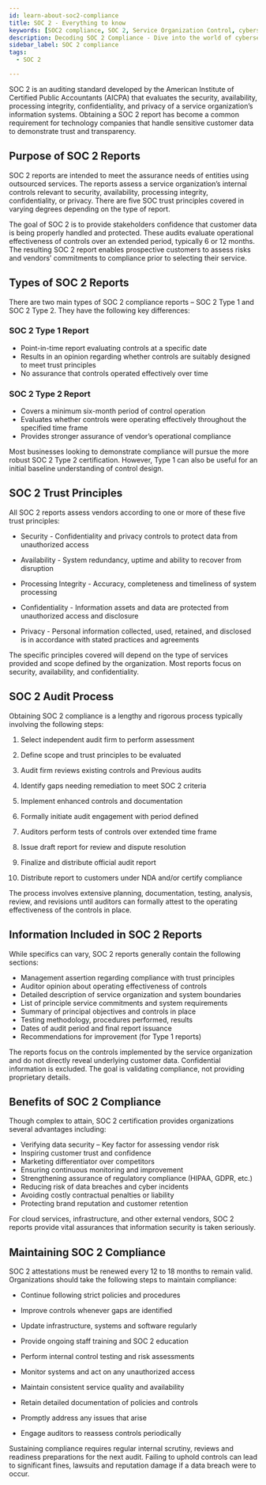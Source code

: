 ```yaml
---
id: learn-about-soc2-compliance
title: SOC 2 - Everything to know
keywords: [SOC2 compliance, SOC 2, Service Organization Control, cybersecurity, data security, compliance, cyber threats, expert advice, cybersecurity strategy]
description: Decoding SOC 2 Compliance - Dive into the world of cybersecurity with our expert explainer article. Understand the nuances of Service Organization Control (SOC) 2, ensure data security and compliance, and fortify your business against cyber threats. Our comprehensive guide provides accurate insights, practical tips, and expert advice to navigate the complexities of SOC 2. Elevate your cybersecurity strategy with our trusted source for SOC 2 knowledge.
sidebar_label: SOC 2 compliance
tags:
  - SOC 2

---
```


SOC 2 is an auditing standard developed by the American Institute of Certified Public Accountants (AICPA) that evaluates the security, availability, processing integrity, confidentiality, and privacy of a service organization’s information systems. Obtaining a SOC 2 report has become a common requirement for technology companies that handle sensitive customer data to demonstrate trust and transparency. 

## Purpose of SOC 2 Reports

SOC 2 reports are intended to meet the assurance needs of entities using outsourced services. The reports assess a service organization’s internal controls relevant to security, availability, processing integrity, confidentiality, or privacy. There are five SOC trust principles covered in varying degrees depending on the type of report.

The goal of SOC 2 is to provide stakeholders confidence that customer data is being properly handled and protected. These audits evaluate operational effectiveness of controls over an extended period, typically 6 or 12 months.  The resulting SOC 2 report enables prospective customers to assess risks and vendors’ commitments to compliance prior to selecting their service.

## Types of SOC 2 Reports

There are two main types of SOC 2 compliance reports – SOC 2 Type 1 and SOC 2 Type 2. They have the following key differences:

### SOC 2 Type 1 Report

- Point-in-time report evaluating controls at a specific date
- Results in an opinion regarding whether controls are suitably designed to meet trust principles 
- No assurance that controls operated effectively over time

### SOC 2 Type 2 Report 

- Covers a minimum six-month period of control operation 
- Evaluates whether controls were operating effectively throughout the specified time frame
- Provides stronger assurance of vendor’s operational compliance 

Most businesses looking to demonstrate compliance will pursue the more robust SOC 2 Type 2 certification. However, Type 1 can also be useful for an initial baseline understanding of control design.

## SOC 2 Trust Principles 

All SOC 2 reports assess vendors according to one or more of these five trust principles:

- Security - Confidentiality and privacy controls to protect data from unauthorized access 

- Availability - System redundancy, uptime and ability to recover from disruption

- Processing Integrity - Accuracy, completeness and timeliness of system processing

- Confidentiality - Information assets and data are protected from unauthorized access and disclosure

- Privacy - Personal information collected, used, retained, and disclosed is in accordance with stated practices and agreements

The specific principles covered will depend on the type of services provided and scope defined by the organization. Most reports focus on security, availability, and confidentiality.

## SOC 2 Audit Process

Obtaining SOC 2 compliance is a lengthy and rigorous process typically involving the following steps:

1. Select independent audit firm to perform assessment

2. Define scope and trust principles to be evaluated 

3. Audit firm reviews existing controls and Previous audits 

4. Identify gaps needing remediation to meet SOC 2 criteria

5. Implement enhanced controls and documentation

6. Formally initiate audit engagement with period defined 

7. Auditors perform tests of controls over extended time frame

8. Issue draft report for review and dispute resolution

9. Finalize and distribute official audit report 

10. Distribute report to customers under NDA and/or certify compliance 

The process involves extensive planning, documentation, testing, analysis, review, and revisions until auditors can formally attest to the operating effectiveness of the controls in place.

## Information Included in SOC 2 Reports 

While specifics can vary, SOC 2 reports generally contain the following sections:

- Management assertion regarding compliance with trust principles
- Auditor opinion about operating effectiveness of controls 
- Detailed description of service organization and system boundaries
- List of principle service commitments and system requirements 
- Summary of principal objectives and controls in place
- Testing methodology, procedures performed, results
- Dates of audit period and final report issuance
- Recommendations for improvement (for Type 1 reports)

The reports focus on the controls implemented by the service organization and do not directly reveal underlying customer data. Confidential information is excluded. The goal is validating compliance, not providing proprietary details.

## Benefits of SOC 2 Compliance

Though complex to attain, SOC 2 certification provides organizations several advantages including:

- Verifying data security – Key factor for assessing vendor risk
- Inspiring customer trust and confidence  
- Marketing differentiator over competitors 
- Ensuring continuous monitoring and improvement
- Strengthening assurance of regulatory compliance (HIPAA, GDPR, etc.)
- Reducing risk of data breaches and cyber incidents
- Avoiding costly contractual penalties or liability
- Protecting brand reputation and customer retention

For cloud services, infrastructure, and other external vendors, SOC 2 reports provide vital assurances that information security is taken seriously.

## Maintaining SOC 2 Compliance 

SOC 2 attestations must be renewed every 12 to 18 months to remain valid. Organizations should take the following steps to maintain compliance:

- Continue following strict policies and procedures 

- Improve controls whenever gaps are identified

- Update infrastructure, systems and software regularly

- Provide ongoing staff training and SOC 2 education

- Perform internal control testing and risk assessments

- Monitor systems and act on any unauthorized access 

- Maintain consistent service quality and availability

- Retain detailed documentation of policies and controls

- Promptly address any issues that arise 

- Engage auditors to reassess controls periodically

Sustaining compliance requires regular internal scrutiny, reviews and readiness preparations for the next audit. Failing to uphold controls can lead to significant fines, lawsuits and reputation damage if a data breach were to occur.

